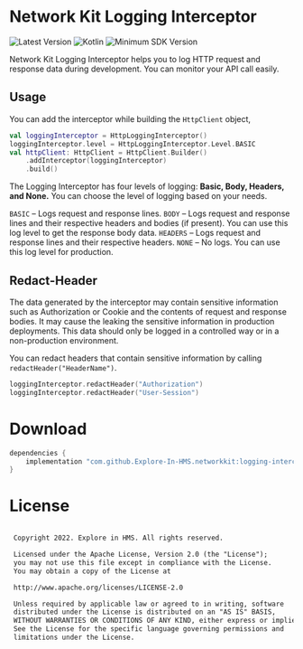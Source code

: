 # Network Kit Logging Interceptor

![Latest Version](https://img.shields.io/badge/latestVersion-1.0.0-yellow) ![Kotlin](https://img.shields.io/badge/language-kotlin-blue) ![Minimum SDK Version](https://img.shields.io/badge/minSDK-23-orange)

Network Kit Logging Interceptor helps you to log HTTP request and response data during development. You can monitor your API call easily.

Usage
-----
You can add the interceptor while building the `HttpClient` object,
```kotlin
val loggingInterceptor = HttpLoggingInterceptor()
loggingInterceptor.level = HttpLoggingInterceptor.Level.BASIC
val httpClient: HttpClient = HttpClient.Builder()
    .addInterceptor(loggingInterceptor)
    .build()
```
The Logging Interceptor has four levels of logging: **Basic, Body, Headers, and None.** You can choose the level of logging based on your needs.

`BASIC` – Logs request and response lines. 
`BODY` – Logs request and response lines and their respective headers and bodies (if present). You can use this log level to get the response body data.
`HEADERS` – Logs request and response lines and their respective headers.
`NONE` – No logs. You can use this log level for production.

Redact-Header
-----
The data generated by the interceptor may contain sensitive information such as Authorization or Cookie and the contents of request and response bodies. It may cause the leaking the sensitive information in production deployments. This data should only be logged in a controlled way or in a non-production environment.

You can redact headers that contain sensitive information by calling `redactHeader("HeaderName")`.

```kotlin
loggingInterceptor.redactHeader("Authorization")
loggingInterceptor.redactHeader("User-Session")
```


# Download
```gradle
dependencies {
    implementation "com.github.Explore-In-HMS.networkkit:logging-interceptor:1.0.0"
}
```

# License
```xml

 Copyright 2022. Explore in HMS. All rights reserved.

 Licensed under the Apache License, Version 2.0 (the "License");
 you may not use this file except in compliance with the License.
 You may obtain a copy of the License at

 http://www.apache.org/licenses/LICENSE-2.0

 Unless required by applicable law or agreed to in writing, software
 distributed under the License is distributed on an "AS IS" BASIS,
 WITHOUT WARRANTIES OR CONDITIONS OF ANY KIND, either express or implied.
 See the License for the specific language governing permissions and
 limitations under the License.

```